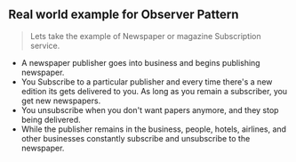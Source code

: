 ## Real world example for Observer Pattern
> Lets take the example of Newspaper or magazine Subscription service.

- A newspaper publisher goes into business and begins publishing newspaper.
- You Subscribe to a particular publisher and every time there's a new edition its gets delivered to you. As long as you remain a subscriber, you get new newspapers.
- You unsubscribe when you don't want papers anymore, and they stop being delivered.
- While the publisher remains in the business, people, hotels, airlines, and other businesses constantly subscribe and unsubscribe to the newspaper.